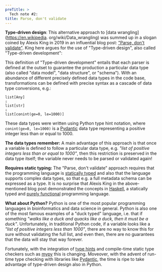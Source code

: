 ```yaml
---
preTitle: >
  Tech note #2:
title: Parse, don't validate
---
```


**Type-driven design**: This alternative approach to [data wrangling](https://en.wikipedia.
org/wiki/Data_wrangling) was summed up in a slogan coined by Alexis King in 2019 in an influential
blog post:
["Parse, don't validate"](https://lexi-lambda.github.io/blog/2019/11/05/parse-don-t-validate/). King
here argues for the use of "Type-driven design", also called "Type-driven development":

<ui-quote-text
:quote='"Type-driven development is a style of programming in which we write types first and use those types to guide the definition of functions."'
:citation='"Brady E. [Type-driven development with Idris.](https://livebook.manning.com/book/type-driven-development-with-idris/chapter-1/27). Simon and Schuster, 2017"'
no-text-color> </ui-quote-text>

This definition of "Type-driven development" entails that each parser is defined at the outset to
guarantee the production a particular data type (also called "data model", "data structure", or
"schema"). With an abundance of different precisely defined data types in the code base,
transformations can be defined with precise syntax as a cascade of data type conversions, e.g.:

```
list[Any]
⇩
list[str]
⇩
list[conint(ge=0, le=1000)]
```

These data types were written using Python type hint notation, where `conint(ge=0, le=1000)` is a
[Pydantic](https://pydantic-docs.helpmanual.io/) data type representing a positive integer less than
or equal to 1000.

**The data types remember:** A main advantage of this approach is that once a variable is defined to
follow a particular data type, e.g. _"list of positive integers less than or equal to 1000"_, then
this restriction is preserved in the data type itself; the variable never needs to be parsed or
validated again!

**Requires static typing:** The "Parse, don't validate" approach requires that the programming
language is [statically typed](https://en.wikipedia.org/wiki/Type_system#STATIC) and also that the
language supports complex data types, so that e.g. a full metadata schema can be expressed as a
type. It is no surprise that Alexis King in the above-mentioned blog post demonstrated the concepts
in [Haskell](https://www.haskell.org/), a statically typed and
[purely functional](https://en.wikipedia.org/wiki/Purely_functional_programming) programming
language.

**What about Python?** Python is one of the most popular programming languages in bioinformatics and
data science in general. Python is also one of the most famous examples of a "duck typed" language,
i.e. that if something _"walks like a duck and quacks like a duck, then it must be a duck"_.
Unfortunately, in traditional Python code, if a variable looks like a _"list of positive integers
less than 1000"_, there are no way to know this for sure without validating the full list, and even
then, there are no guarantees that the data will stay that way forever.

Fortunately, with the integration of [type hints](https://peps.python.org/pep-0484/) and
compile-time static type checkers such as [mypy](http://mypy-lang.org/) this is changing. Moveover,
with the advent of run-time type checking with libraries like
[Pydantic](https://pydantic-docs.helpmanual.io/), the time is ripe to take advantage of type-driven
design also in Python.
